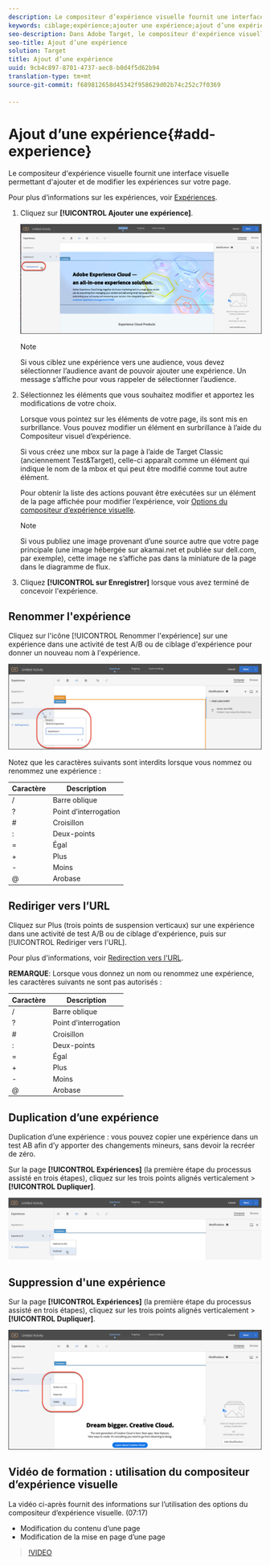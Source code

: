 ```yaml
---
description: Le compositeur d’expérience visuelle fournit une interface visuelle pour la modification des expériences de votre page.
keywords: ciblage;expérience;ajouter une expérience;ajout d’une expérience
seo-description: Dans Adobe Target, le compositeur d'expérience visuelle fournit une interface visuelle permettant de modifier les expériences sur votre page.
seo-title: Ajout d’une expérience
solution: Target
title: Ajout d’une expérience
uuid: 9cb4c897-8701-4737-aec8-b0d4f5d62b94
translation-type: tm+mt
source-git-commit: f689812658d45342f958629d02b74c252c7f0369

---
```



# Ajout d’une expérience{#add-experience}

Le compositeur d&#39;expérience visuelle fournit une interface visuelle permettant d&#39;ajouter et de modifier les expériences sur votre page.

Pour plus d’informations sur les expériences, voir [Expériences](../../../c-experiences/experiences.md#concept_A2E10F6AFB3D4AEAB6951EE14688848D).

1. Cliquez sur **[!UICONTROL Ajouter une expérience]**.

   ![Ajouter une expérience, option](/help/c-activities/t-test-ab/t-test-create-ab/assets/add-experience.png)

   >[!NOTE]
   >
   >Si vous ciblez une expérience vers une audience, vous devez sélectionner l’audience avant de pouvoir ajouter une expérience. Un message s’affiche pour vous rappeler de sélectionner l’audience.

1. Sélectionnez les éléments que vous souhaitez modifier et apportez les modifications de votre choix.

   Lorsque vous pointez sur les éléments de votre page, ils sont mis en surbrillance. Vous pouvez modifier un élément en surbrillance à l’aide du Compositeur visuel d’expérience.

   Si vous créez une mbox sur la page à l’aide de Target Classic (anciennement Test&amp;Target), celle-ci apparaît comme un élément qui indique le nom de la mbox et qui peut être modifié comme tout autre élément.

   Pour obtenir la liste des actions pouvant être exécutées sur un élément de la page affichée pour modifier l’expérience, voir [Options du compositeur d’expérience visuelle](/help/c-experiences/c-visual-experience-composer/viztarget-options.md).


   >[!NOTE]
   >
   >Si vous publiez une image provenant d’une source autre que votre page principale (une image hébergée sur akamai.net et publiée sur dell.com, par exemple), cette image ne s’affiche pas dans la miniature de la page dans le diagramme de flux.

1. Cliquez **[!UICONTROL sur Enregistrer]** lorsque vous avez terminé de concevoir l&#39;expérience.

## Renommer l&#39;expérience

Cliquez sur l&#39;icône [!UICONTROL Renommer l&#39;expérience] sur une expérience dans une activité de test A/B ou de ciblage d&#39;expérience pour donner un nouveau nom à l&#39;expérience.

![Renommer l&#39;expérience](/help/c-activities/t-test-ab/t-test-create-ab/assets/rename-experience.png)

Notez que les caractères suivants sont interdits lorsque vous nommez ou renommez une expérience :

| Caractère | Description |
|--- |--- |
| / | Barre oblique |
| ? | Point d’interrogation |
| # | Croisillon |
| : | Deux-points |
| = | Égal |
| + | Plus |
| - | Moins |
| @ | Arobase |

## Rediriger vers l’URL

Cliquez sur Plus (trois points de suspension verticaux) sur une expérience dans une activité de test A/B ou de ciblage d&#39;expérience, puis sur [!UICONTROL Rediriger vers l&#39;URL].

Pour plus d&#39;informations, voir [Redirection vers l&#39;URL](/help/c-experiences/c-visual-experience-composer/redirect-offer.md).

**REMARQUE**: Lorsque vous donnez un nom ou renommez une expérience, les caractères suivants ne sont pas autorisés :

| Caractère | Description |
|--- |--- |
| / | Barre oblique |
| ? | Point d’interrogation |
| # | Croisillon |
| : | Deux-points |
| = | Égal |
| + | Plus |
| - | Moins |
| @ | Arobase |

## Duplication d’une expérience

Duplication d’une expérience : vous pouvez copier une expérience dans un test AB afin d’y apporter des changements mineurs, sans devoir la recréer de zéro.

Sur la page **[!UICONTROL Expériences]** (la première étape du processus assisté en trois étapes), cliquez sur les trois points alignés verticalement &gt; **[!UICONTROL Dupliquer]**.

![Option de duplication d&#39;expérience](/help/c-activities/t-test-ab/t-test-create-ab/assets/duplicate-experience.png)

## Suppression d&#39;une expérience

Sur la page **[!UICONTROL Expériences]** (la première étape du processus assisté en trois étapes), cliquez sur les trois points alignés verticalement &gt; **[!UICONTROL Dupliquer]**.

![Supprimer l&#39;expérience de l&#39;expérience](/help/c-activities/t-test-ab/t-test-create-ab/assets/delete-experience.png)

## Vidéo de formation : utilisation du compositeur d’expérience visuelle

La vidéo ci-après fournit des informations sur l’utilisation des options du compositeur d’expérience visuelle. (07:17)

* Modification du contenu d’une page
* Modification de la mise en page d’une page

>[!VIDEO](https://video.tv.adobe.com/v/17399?captions=fre_fr)
